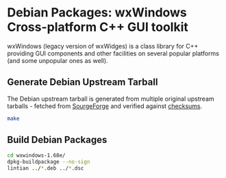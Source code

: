 # Debian Packages: wxWindows Cross-platform C++ GUI toolkit

wxWindows (legacy version of wxWidges) is a class library for C++ providing
GUI components and other facilities on several popular platforms (and some
unpopular ones as well).

## Generate Debian Upstream Tarball

The Debian upstream tarball is generated from multiple original upstream
tarballs - fetched from [SourgeForge] and verified against [checksums].

[SourgeForge]: https://sourceforge.net/
[checksums]: wxwindows_1.68e.orig.sha

```sh
make
```

## Build Debian Packages

```sh
cd wxwindows-1.68e/
dpkg-buildpackage --no-sign
lintian ../*.deb ../*.dsc
```

